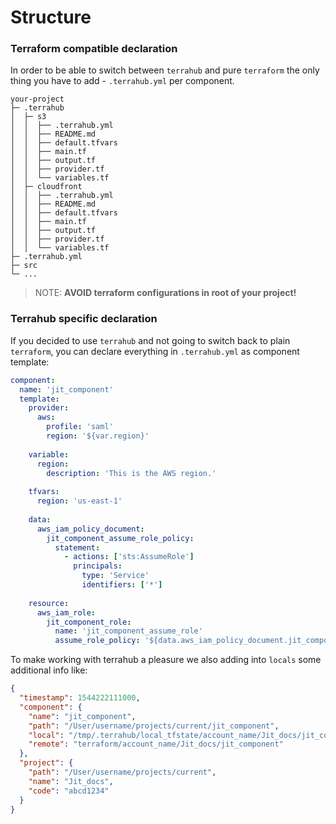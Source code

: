 # Structure

### Terraform compatible declaration

In order to be able to switch between `terrahub` and pure `terraform` the only thing you have to add - `.terrahub.yml`
per component.

```text
your-project
├─ .terrahub
│  ├─ s3
│  │  ├── .terrahub.yml
│  │  ├── README.md
│  │  ├── default.tfvars
│  │  ├── main.tf
│  │  ├── output.tf
│  │  ├── provider.tf
│  │  └── variables.tf
│  ├─ cloudfront
│  │  ├── .terrahub.yml
│  │  ├── README.md
│  │  ├── default.tfvars
│  │  ├── main.tf
│  │  ├── output.tf
│  │  ├── provider.tf
│  │  └── variables.tf
├─ .terrahub.yml
├─ src
└─ ...
```

> NOTE: **AVOID terraform configurations in root of your project!**

### Terrahub specific declaration

If you decided to use `terrahub` and not going to switch back to plain `terraform`, you can declare everything in 
`.terrahub.yml` as component template:

```yaml
component:
  name: 'jit_component'
  template:
    provider:
      aws:
        profile: 'saml'
        region: '${var.region}'
    
    variable:
      region:
        description: 'This is the AWS region.'
    
    tfvars:
      region: 'us-east-1'
    
    data:
      aws_iam_policy_document:
        jit_component_assume_role_policy:
          statement:
            - actions: ['sts:AssumeRole']
              principals:
                type: 'Service'
                identifiers: ['*']
    
    resource:
      aws_iam_role:
        jit_component_role:
          name: 'jit_component_assume_role'
          assume_role_policy: '${data.aws_iam_policy_document.jit_component_assume_role_policy.json}'
```

To make working with terrahub a pleasure we also adding into `locals` some additional info like:

```json
{
  "timestamp": 1544222111000,
  "component": {
    "name": "jit_component",
    "path": "/User/username/projects/current/jit_component",
    "local": "/tmp/.terrahub/local_tfstate/account_name/Jit_docs/jit_component",
    "remote": "terraform/account_name/Jit_docs/jit_component"
  },
  "project": {
    "path": "/User/username/projects/current",
    "name": "Jit_docs",
    "code": "abcd1234"
  }
}
```

